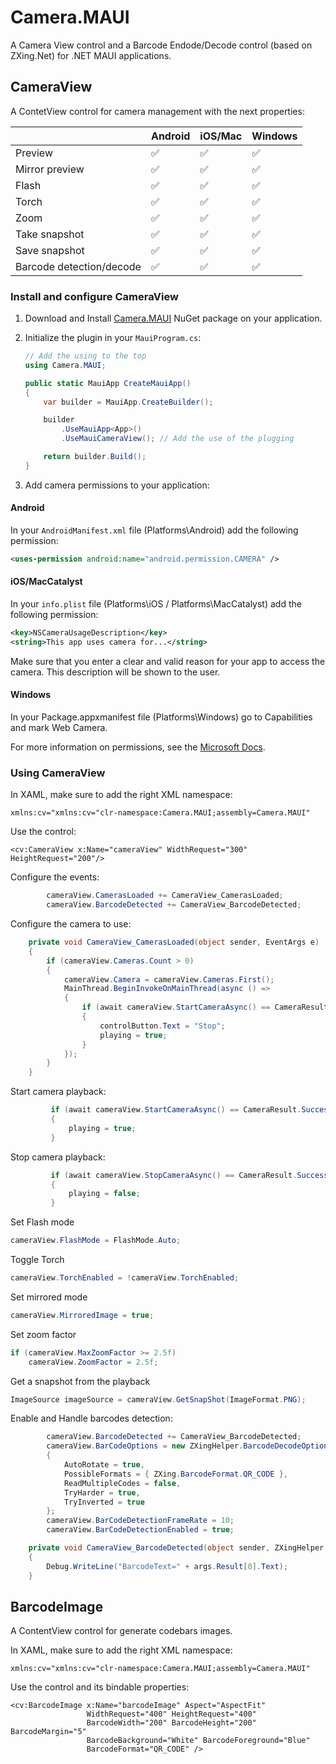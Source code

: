 # Camera.MAUI

A Camera View control and a Barcode Endode/Decode control (based on ZXing.Net) for .NET MAUI applications.

## CameraView

A ContetView control for camera management with the next properties:

|   | Android  | iOS/Mac  | Windows  |
|---|---|---|---|
| Preview  |  ✅ | ✅  | ✅  |
| Mirror preview  | ✅  | ✅  | ✅  |
| Flash  | ✅  | ✅  | ✅  |
| Torch  | ✅  | ✅  | ✅  |
| Zoom  | ✅  | ✅  | ✅  |
| Take snapshot  | ✅  | ✅  | ✅  |
| Save snapshot  | ✅  | ✅  | ✅  |
| Barcode detection/decode  | ✅  | ✅  | ✅  |

### Install and configure CameraView

1. Download and Install [Camera.MAUI](https://www.nuget.org/packages/Camera.MAUI) NuGet package on your application.

1. Initialize the plugin in your `MauiProgram.cs`:

    ```csharp
    // Add the using to the top
    using Camera.MAUI;
    
    public static MauiApp CreateMauiApp()
    {
    	var builder = MauiApp.CreateBuilder();
    
    	builder
    		.UseMauiApp<App>()
    		.UseMauiCameraView(); // Add the use of the plugging
    
    	return builder.Build();
    }
    ```
1. Add camera permissions to your application:

#### Android

In your `AndroidManifest.xml` file (Platforms\Android) add the following permission:

```xml
<uses-permission android:name="android.permission.CAMERA" />
```

#### iOS/MacCatalyst

In your `info.plist` file (Platforms\iOS / Platforms\MacCatalyst) add the following permission:

```xml
<key>NSCameraUsageDescription</key>
<string>This app uses camera for...</string>
```
Make sure that you enter a clear and valid reason for your app to access the camera. This description will be shown to the user.

#### Windows

In your Package.appxmanifest file (Platforms\Windows) go to Capabilities and mark Web Camera.

For more information on permissions, see the [Microsoft Docs](https://docs.microsoft.com/dotnet/maui/platform-integration/appmodel/permissions).

### Using CameraView

In XAML, make sure to add the right XML namespace:

`xmlns:cv="xmlns:cv="clr-namespace:Camera.MAUI;assembly=Camera.MAUI"`

Use the control:
```xaml
<cv:CameraView x:Name="cameraView" WidthRequest="300" HeightRequest="200"/>
```

Configure the events:
```csharp
        cameraView.CamerasLoaded += CameraView_CamerasLoaded;
        cameraView.BarcodeDetected += CameraView_BarcodeDetected;
```
Configure the camera to use:
```csharp
    private void CameraView_CamerasLoaded(object sender, EventArgs e)
    {
        if (cameraView.Cameras.Count > 0)
        {
            cameraView.Camera = cameraView.Cameras.First();
            MainThread.BeginInvokeOnMainThread(async () =>
            {
                if (await cameraView.StartCameraAsync() == CameraResult.Success)
                {
                    controlButton.Text = "Stop";
                    playing = true;
                }
            });
        }
    }
```
Start camera playback:
```csharp
         if (await cameraView.StartCameraAsync() == CameraResult.Success)
         {
             playing = true;
         }
```
Stop camera playback:
```csharp
         if (await cameraView.StopCameraAsync() == CameraResult.Success)
         {
             playing = false;
         }
```
Set Flash mode
```csharp
cameraView.FlashMode = FlashMode.Auto;
```
Toggle Torch
```csharp
cameraView.TorchEnabled = !cameraView.TorchEnabled;
```
Set mirrored mode
```csharp
cameraView.MirroredImage = true;
```
Set zoom factor
```csharp
if (cameraView.MaxZoomFactor >= 2.5f)
    cameraView.ZoomFactor = 2.5f;
```
Get a snapshot from the playback
```csharp
ImageSource imageSource = cameraView.GetSnapShot(ImageFormat.PNG);
```

Enable and Handle barcodes detection:
```csharp
		cameraView.BarcodeDetected += CameraView_BarcodeDetected;
        cameraView.BarCodeOptions = new ZXingHelper.BarcodeDecodeOptions
        {
            AutoRotate = true,
            PossibleFormats = { ZXing.BarcodeFormat.QR_CODE },
            ReadMultipleCodes = false,
            TryHarder = true,
            TryInverted = true
        };
		cameraView.BarCodeDetectionFrameRate = 10;
		cameraView.BarCodeDetectionEnabled = true;

    private void CameraView_BarcodeDetected(object sender, ZXingHelper.BarcodeEventArgs args)
    {
        Debug.WriteLine("BarcodeText=" + args.Result[0].Text);
    }
```

## BarcodeImage

A ContentView control for generate codebars images. 

In XAML, make sure to add the right XML namespace:

`xmlns:cv="xmlns:cv="clr-namespace:Camera.MAUI;assembly=Camera.MAUI"`

Use the control and its bindable properties:
```xaml
<cv:BarcodeImage x:Name="barcodeImage" Aspect="AspectFit"
                 WidthRequest="400" HeightRequest="400" 
                 BarcodeWidth="200" BarcodeHeight="200" BarcodeMargin="5"
                 BarcodeBackground="White" BarcodeForeground="Blue"
                 BarcodeFormat="QR_CODE" />
```
